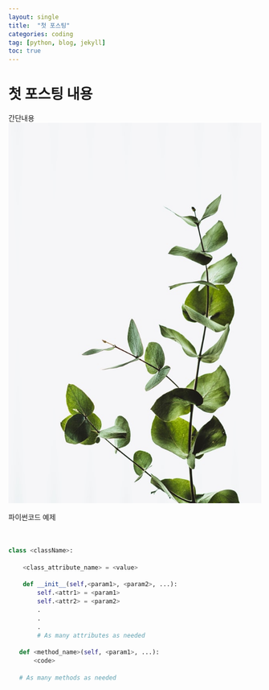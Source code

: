 ```yaml
---
layout: single
title:  "첫 포스팅"
categories: coding
tag: [python, blog, jekyll]
toc: true
---
```


# 첫 포스팅 내용

간단내용![annie-spratt-hX_hf2lPpUU-unsplash](../images/2022-02-02-first/annie-spratt-hX_hf2lPpUU-unsplash-3782494.jpg)


파이썬코드 예제
```python


class <className>:

    <class_attribute_name> = <value>

    def __init__(self,<param1>, <param2>, ...):
        self.<attr1> = <param1>
        self.<attr2> = <param2>
        .
        .
        .
        # As many attributes as needed
    
   def <method_name>(self, <param1>, ...):
       <code>
       
   # As many methods as needed

   ```